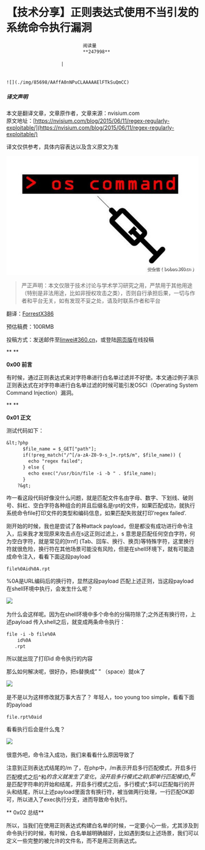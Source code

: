 
# 【技术分享】正则表达式使用不当引发的系统命令执行漏洞


                                阅读量   
                                **247998**
                            
                        |
                        
                                                                                                                                    ![](./img/85698/AAffA0nNPuCLAAAAAElFTkSuQmCC)
                                                                                            



##### 译文声明

本文是翻译文章，文章原作者，文章来源：nvisium.com
                                <br>原文地址：[https://nvisium.com/blog/2015/06/11/regex-regularly-exploitable/](https://nvisium.com/blog/2015/06/11/regex-regularly-exploitable/)

译文仅供参考，具体内容表达以及含义原文为准

**[![](./img/85698/t019d61012288f9e65d.jpg)](./img/85698/t019d61012288f9e65d.jpg)**

> 严正声明：本文仅限于技术讨论与学术学习研究之用，严禁用于其他用途（特别是非法用途，比如非授权攻击之类），否则自行承担后果，一切与作者和平台无关，如有发现不妥之处，请及时联系作者和平台



翻译：[ForrestX386](http://bobao.360.cn/member/contribute?uid=2839753620)

预估稿费：100RMB

投稿方式：发送邮件至[linwei#360.cn](mailto:linwei@360.cn)，或登陆[网页版](http://bobao.360.cn/contribute/index)在线投稿

** **

**0x00 前言**

有时候，通过正则表达式来对字符串进行白名单过滤并不好使。本文通过例子演示正则表达式在对字符串进行白名单过滤的时候可能引发OSCI（Operating System Command Injection）漏洞。



** **

**0x01 正文**

测试代码如下：



```
&lt;?php
      $file_name = $_GET["path"];
      if(!preg_match("/^[/a-zA-Z0-9-s_]+.rpt$/m", $file_name)) {
        echo "regex failed";
      } else {
        echo exec("/usr/bin/file -i -b " . $file_name);
      }
    ?&gt;
```

咋一看这段代码好像没什么问题，就是匹配文件名由字母、数字、下划线、破则号、斜杠、空白字符各种组合的并且后缀名是rpt的文件，如果匹配成功，就执行系统命令file打印文件的类型和编码信息，如果匹配失败就打印’regex failed’.

刚开始的时候，我也是尝试了各种attack payload，但是都没有成功进行命令注入，后来我才发现原来攻击点在s这正则过滤上，s 意思是匹配任何空白字符，何为空白字符，就是常见的[trnf] (Tab、回车、换行、换页)等特殊字符，这里换行符就很危险，换行符在其他场景可能没有风险，但是在shell环境下，就有可能造成命令注入，看看下面这段payload

```
file%0Aid%0A.rpt
```

%0A是URL编码后的换行符，显然这段payload 匹配上述正则，当这段payload在shell环境中执行，会发生什么呢？

[![](./img/85698/AAffA0nNPuCLAAAAAElFTkSuQmCC)](https://p0.ssl.qhimg.com/t01d2424a2f38c093fa.jpg)

为什么会这样呢。因为在shell环境中多个命令的分隔符除了;之外还有换行符，上述payload 传入shell之后，就变成两条命令执行：

```
file -i -b file%0A
    id%0A
   .rpt
```

所以就出现了打印id 命令执行的内容

那么如何解决呢，很好办，把s替换成” ” （space）就ok了

[![](./img/85698/AAffA0nNPuCLAAAAAElFTkSuQmCC)](https://p4.ssl.qhimg.com/t0150a3679d3c21902c.jpg)

是不是以为这样修改就万事大吉了？ 年轻人，too young too simple，看看下面的payload

```
file.rpt%0aid
```

看看执行后会是什么鬼？

[![](./img/85698/AAffA0nNPuCLAAAAAElFTkSuQmCC)](https://p5.ssl.qhimg.com/t0110d0975767199af2.jpg)

很意外吧，命令注入成功，我们来看看什么原因导致了

注意到正则表达式结尾的/m 了，在php中，/m表示开启多行匹配模式，开启多行匹配模式之后^和$的含义就发生了变化，没开启多行模式之前(即单行匹配模式), ^ 和$ 是匹配字符串的开始和结尾，开启多行模式之后，多行模式^,$可以匹配每行的开头和结尾，所以上述payload里面含有换行符，被当做两行处理，一行匹配OK即可，所以进入了exec执行分支，进而导致命令执行。



** 0x02 总结**

所以，当我们在使用正则表达式构建白名单的时候，一定要小心一些，尤其涉及到命令执行的时候，有时候，白名单越明确越好，比如遇到类似上述场景，我们可以定义一些完整的被允许的文件名，而不是用正则表达式。
